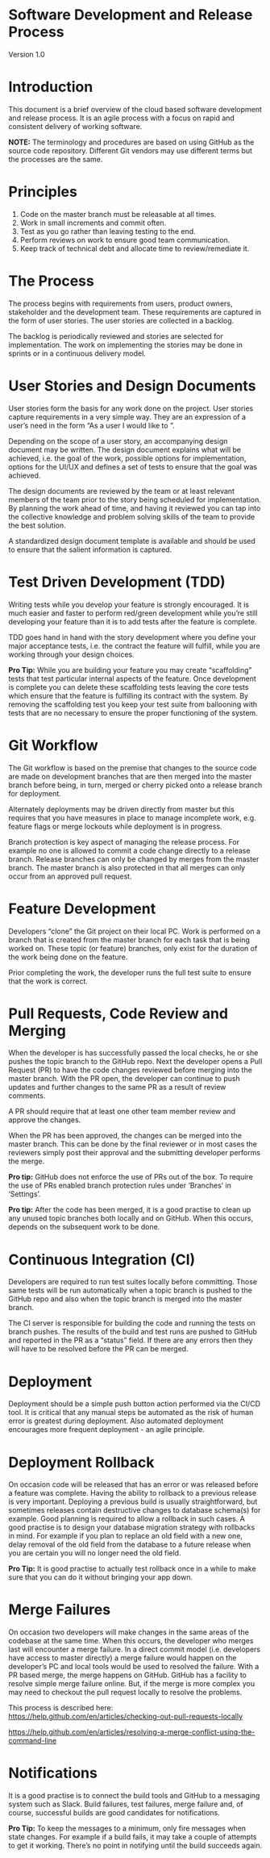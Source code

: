 # Software Development and Release Process

Version 1.0
	

# Introduction
This document is a brief overview of the cloud based software development and release process. It is an agile process with a focus on rapid and consistent delivery of working software.

**NOTE:** The terminology and procedures are based on using GitHub as the source code repository. Different Git vendors may use different terms but the processes are the same.

# Principles
1. Code on the master branch must be releasable at all times.
2. Work in small increments and commit often.
3. Test as you go rather than leaving testing to the end.
4. Perform reviews on work to ensure good team communication.
5. Keep track of technical debt and allocate time to review/remediate it.

# The Process
The process begins with requirements from users, product owners, stakeholder and the development team. These requirements are captured in the form of user stories. The user stories are collected in a backlog.

The backlog is periodically reviewed and stories are selected for implementation. The work on implementing the stories may be done in sprints or in a continuous delivery model.

# User Stories and Design Documents
User stories form the basis for any work done on the project. User stories capture requirements in a very simple way. They are an expression of a user’s need in the form “As a user I would like to <insert problem statement>”. 

Depending on the scope of a user story, an accompanying design document may be written. The design document explains what will be achieved, i.e. the goal of the work, possible options for implementation, options for the UI/UX and defines a set of tests to ensure that the goal was achieved.

The design documents are reviewed by the team or at least relevant members of the team prior to the story being scheduled for implementation. By planning the work ahead of time, and having it reviewed you can tap into the collective knowledge and problem solving skills of the team to provide the best solution.

A standardized design document template is available and should be used to ensure that the salient information is captured.

# Test Driven Development (TDD)
Writing tests while you develop your feature is strongly encouraged. It is much easier and faster to perform red/green development while you’re still developing your feature than it is to add tests after the feature is complete.

TDD goes hand in hand with the story development where you define your major acceptance tests, i.e. the contract the feature will fulfill, while you are working through your design choices.

**Pro Tip:** While you are building your feature you may create “scaffolding” tests that test particular internal aspects of the feature. Once development is complete you can delete these scaffolding tests leaving the core tests which ensure that the feature is fulfilling its contract with the system. By removing the scaffolding test you keep your test suite from ballooning with tests that are no necessary to ensure the proper functioning of the system.

# Git Workflow 

The Git workflow is based on the premise that changes to the source code are made on development branches that are then merged into the master branch before being, in turn, merged or cherry picked onto a release branch for deployment. 

Alternately deployments may be driven directly from master but this requires that you have measures in place to manage incomplete work, e.g. feature flags or merge lockouts while deployment is in progress.

Branch protection is key aspect of managing the release process. For example no one is allowed to commit a code change directly to a release branch. Release branches can only be changed by merges from the master branch. The master branch is also protected in that all merges can only occur from an approved pull request.

# Feature Development
Developers “clone” the Git project on their local PC. Work is performed on a branch that is created from the master branch for each task that is being worked on. These topic (or feature) branches, only exist for the duration of the work being done on the feature.

Prior completing the work, the developer runs the full test suite to ensure that the work is correct.

# Pull Requests, Code Review and Merging
When the developer is has successfully passed the local checks, he or she pushes the topic branch to the GitHub repo. Next the developer opens a Pull Request (PR) to have the code changes reviewed before merging into the master branch. With the PR open, the developer can continue to push updates and further changes to the same PR as a result of review comments. 

A PR should require that at least one other team member review and approve the changes.

When the PR has been approved, the changes can be merged into the master branch. This can be done by the final reviewer or in most cases the reviewers simply post their approval and the submitting developer performs the merge.

**Pro tip:** GitHub does not enforce the use of PRs out of the box. To require the use of PRs enabled branch protection rules under ‘Branches’ in ‘Settings’.


**Pro tip:** After the code has been merged, it is a good practise to clean up any unused topic branches both locally and on GitHub. When this occurs, depends on the subsequent work to be done.

# Continuous Integration (CI)
Developers are required to run test suites locally before committing. Those same tests will be run automatically when a topic branch is pushed to the GitHub repo and also when the topic branch is merged into the master branch.


The CI server is responsible for building the code and running the tests on branch pushes. The results of the build and test runs are pushed to GitHub and reported in the PR as a “status” field. If there are any errors then they will have to be resolved before the PR can be merged.

# Deployment
Deployment should be a simple push button action performed via the CI/CD tool. It is critical that any manual steps be automated as the risk of human error is greatest during deployment. Also automated deployment encourages more frequent deployment - an agile principle.

# Deployment Rollback
On occasion code will be released that has an error or was released before a feature was complete. Having the ability to rollback to a previous release is very important. Deploying a previous build is usually straightforward, but sometimes releases contain destructive changes to database schema(s) for example. Good planning is required to allow a rollback in such cases. A good practise is to design your database migration strategy with rollbacks in mind. For example if you plan to replace an old field with a new one, delay removal of the old field from the database to a future release when you are certain you will no longer need the old field.

**Pro Tip:** It is good practise to actually test rollback once in a while to make sure that you can do it without bringing your app down.

# Merge Failures
On occasion two developers will make changes in the same areas of the codebase at the same time. When this occurs, the developer who merges last will encounter a merge failure. In a direct commit model (i.e. developers have access to master directly) a merge failure would happen on the developer’s PC and local tools would be used to resolved the failure. With a PR based merge, the merge happens on GitHub. GitHub has a facility to resolve simple merge failure online. But, if the merge is more complex you may need to checkout the pull request locally to resolve the problems. 

This process is described here: https://help.github.com/en/articles/checking-out-pull-requests-locally 

https://help.github.com/en/articles/resolving-a-merge-conflict-using-the-command-line

# Notifications
It is a good practise is to connect the build tools and GitHub to a messaging system such as Slack. Build failures, test failures, merge failure and, of course, successful builds are good candidates for notifications.

**Pro Tip:** To keep the messages to a minimum, only fire messages when state changes. For example if a build fails, it may take a couple of attempts to get it working. There’s no point in notifying until the build succeeds again.
